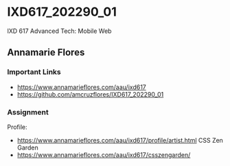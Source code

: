 # IXD617_202290_01
IXD 617 Advanced Tech: Mobile Web

## Annamarie Flores

### Important Links
- https://www.annamarieflores.com/aau/ixd617
- https://github.com/amcruzflores/IXD617_202290_01

### Assignment
Profile:
- https://www.annamarieflores.com/aau/ixd617/profile/artist.html
CSS Zen Garden
- https://www.annamarieflores.com/aau/ixd617/csszengarden/


